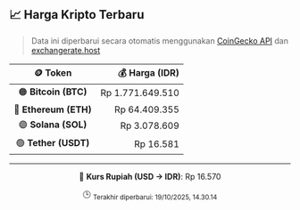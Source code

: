 

<!-- HARGA_KRIPTO -->
## 📈 Harga Kripto Terbaru

> Data ini diperbarui secara otomatis menggunakan [CoinGecko API](https://www.coingecko.com/) dan [exchangerate.host](https://exchangerate.host/)

<div align="center">

| 🪙 Token | 💰 Harga (IDR) |
|:------:|---------------:|
| 🟠 **Bitcoin (BTC)**   | Rp 1.771.649.510 |
| 🔵 **Ethereum (ETH)**  | Rp 64.409.355 |
| 🟣 **Solana (SOL)**    | Rp 3.078.609 |
| 🟢 **Tether (USDT)**   | Rp 16.581 |

---

💱 **Kurs Rupiah (USD → IDR)**: Rp 16.570

🕒 <sub>Terakhir diperbarui: 19/10/2025, 14.30.14</sub>

</div>
<!-- /HARGA_KRIPTO -->